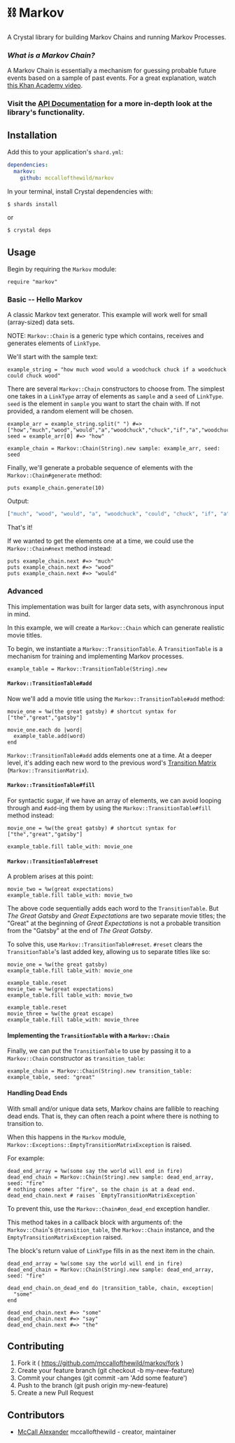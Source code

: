 # ⛓ Markov

A Crystal library for building Markov Chains and running Markov Processes.

### _What is a Markov Chain?_

A Markov Chain is essentially a mechanism for guessing probable future events based on a sample of past events.
For a great explanation, watch [this Khan Academy video](https://www.khanacademy.org/computing/computer-science/informationtheory/moderninfotheory/v/markov_chains).

### Visit the [API Documentation](https://mccallofthewild.github.io/markov/) for a more in-depth look at the library's functionality.

## Installation

Add this to your application's `shard.yml`:

```yaml
dependencies:
  markov:
    github: mccallofthewild/markov
```
In your terminal, install Crystal dependencies with:
```bash
$ shards install
```
or 
```bash
$ crystal deps
```

## Usage
Begin by requiring the `Markov` module:
```crystal
require "markov"
```
### Basic -- Hello Markov
A classic Markov text generator. This example will work well for small (array-sized) data sets.

NOTE: `Markov::Chain` is a generic type which contains, receives and generates elements of `LinkType`.

We'll start with the sample text:
```crystal 
example_string = "how much wood would a woodchuck chuck if a woodchuck could chuck wood"
```
There are several `Markov::Chain` constructors to choose from. The simplest one takes in a `LinkType` array of elements as `sample` and a `seed` of `LinkType`. `seed` is the element in `sample` you want to start the chain with. If not provided, a random element will be chosen.
```crystal
example_arr = example_string.split(" ") #=> ["how","much","wood","would","a","woodchuck","chuck","if","a","woodchuck","could","chuck","wood"]
seed = example_arr[0] #=> "how"

example_chain = Markov::Chain(String).new sample: example_arr, seed: seed
```
Finally, we'll generate a probable sequence of elements with the `Markov::Chain#generate` method:
```crystal
puts example_chain.generate(10)
```
Output:
```bash
["much", "wood", "would", "a", "woodchuck", "could", "chuck", "if", "a", "woodchuck"]
```
That's it! 

If we wanted to get the elements one at a time, we could use the `Markov::Chain#next` method instead:
```crystal
puts example_chain.next #=> "much"
puts example_chain.next #=> "wood"
puts example_chain.next #=> "would"
```

### Advanced 
This implementation was built for larger data sets, with asynchronous input in mind.

In this example, we will create a `Markov::Chain` which can generate realistic movie titles.

To begin, we instantiate a `Markov::TransitionTable`. A `TransitionTable` is a mechanism for training and implementing Markov processes.

```crystal 
example_table = Markov::TransitionTable(String).new
```

#### `Markov::TransitionTable#add`
Now we'll add a movie title using the `Markov::TransitionTable#add` method:

```crystal
movie_one = %w(the great gatsby) # shortcut syntax for ["the","great","gatsby"]

movie_one.each do |word|
  example_table.add(word)
end
```
`Markov::TransitionTable#add` adds elements one at a time. At a deeper level, it's adding each new word to the previous word's [Transition Matrix](https://en.wikipedia.org/wiki/Stochastic_matrix) (`Markov::TransitionMatrix`).

#### `Markov::TransitionTable#fill`
For syntactic sugar, if we have an array of elements, we can avoid looping through and `#add`-ing them by using the `Markov::TransitionTable#fill` method instead:

```crystal
movie_one = %w(the great gatsby) # shortcut syntax for ["the","great","gatsby"]

example_table.fill table_with: movie_one
```

#### `Markov::TransitionTable#reset`
A problem arises at this point:
```crystal
movie_two = %w(great expectations)
example_table.fill table_with: movie_two
```
The above code sequentially adds each word to the `TransitionTable`. But _The Great Gatsby_ and _Great Expectations_ are two separate movie titles; the "Great" at the beginning of _Great Expectations_ is not a probable transition from the "Gatsby" at the end of _The Great Gatsby_.

To solve this, use `Markov::TransitionTable#reset`. `#reset` clears the `TransitionTable`'s last added key, allowing us to separate titles like so:

```crystal 
movie_one = %w(the great gatsby)
example_table.fill table_with: movie_one

example_table.reset
movie_two = %w(great expectations)
example_table.fill table_with: movie_two

example_table.reset
movie_three = %w(the great escape)
example_table.fill table_with: movie_three
```

#### Implementing the `TransitionTable` with a `Markov::Chain`
Finally, we can put the `TransitionTable` to use by passing it to a `Markov::Chain` constructor as `transition_table`:

```crystal
example_chain = Markov::Chain(String).new transition_table: example_table, seed: "great"
```

#### Handling Dead Ends
With small and/or unique data sets, Markov chains are fallible to reaching dead ends. That is, they can often reach a point where there is nothing to transition to.

When this happens in the `Markov` module, `Markov::Exceptions::EmptyTransitionMatrixException` is raised.

For example:

```crystal
dead_end_array = %w(some say the world will end in fire)
dead_end_chain = Markov::Chain(String).new sample: dead_end_array, seed: "fire"
# nothing comes after "fire", so the chain is at a dead end.
dead_end_chain.next # raises `EmptyTransitionMatrixException`
```

To prevent this, use the `Markov::Chain#on_dead_end` exception handler. 

This method takes in a callback block with arguments of: the `Markov::Chain`'s `@transition_table`, the `Markov::Chain` instance, and the `EmptyTransitionMatrixException` raised.

The block's return value of `LinkType` fills in as the next item in the chain.

```crystal
dead_end_array = %w(some say the world will end in fire)
dead_end_chain = Markov::Chain(String).new sample: dead_end_array, seed: "fire"

dead_end_chain.on_dead_end do |transition_table, chain, exception|
  "some"
end

dead_end_chain.next #=> "some"
dead_end_chain.next #=> "say"
dead_end_chain.next #=> "the"
```

## Contributing

1. Fork it ( https://github.com/mccallofthewild/markov/fork )
2. Create your feature branch (git checkout -b my-new-feature)
3. Commit your changes (git commit -am 'Add some feature')
4. Push to the branch (git push origin my-new-feature)
5. Create a new Pull Request

## Contributors

- [McCall Alexander](https://github.com/mccallofthewild) mccallofthewild - creator, maintainer

